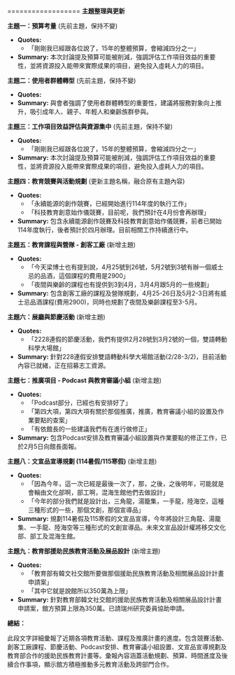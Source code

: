==================
**主題整理與更新**

**主題一：預算考量** (先前主題，保持不變)

* **Quotes:**
    * 「剛剛我已經跟各位說了，15年的整體預算，會縮減四分之一」
* **Summary:** 本次討論提及預算可能被削減，強調評估工作項目效益的重要性，並將資源投入能帶來實際成果的項目，避免投入虛耗人力的項目。

**主題二：使用者群體轉型** (先前主題，保持不變)

* **Quotes:**
* **Summary:** 與會者強調了使用者群體轉型的重要性，建議將服務對象向上推升，吸引成年人、親子、年輕人和樂齡族群參與。

**主題三：工作項目效益評估與資源集中** (先前主題，保持不變)

* **Quotes:**
    * 「剛剛我已經跟各位說了，15年的整體預算，會縮減四分之一」
* **Summary:** 本次討論提及預算可能被削減，強調評估工作項目效益的重要性，並將資源投入能帶來實際成果的項目，避免投入虛耗人力的項目。

**主題四：教育競賽與活動規劃** (更新主題名稱，融合原有主題內容)

* **Quotes:**
    * 「永續能源的創作競賽，已經開始進行114年度的執行工作」
    * 「科技教育創意始作儀競賽，目前呢，我們預計在4月份會再辦理」
* **Summary:** 包含永續能源創作競賽及科技教育創意始作儀競賽，前者已開始114年度執行，後者預計於四月辦理。目前相關工作持續進行中。

**主題五：教育課程與營隊 - 創客工廠** (新增主題)

* **Quotes:**
    * 「今天梁博士也有提到說，4月25號到26號，5月2號到3號有辦一個威士忌的品酒，這個課程的費用是2900」
    * 「夜間與樂齡的課程也有提供到3到4月，3月4月跟5月的一些規劃」
* **Summary:** 包含創客工廠的課程及營隊規劃，4月25-26日及5月2-3日將有威士忌品酒課程(費用2900)，同時也規劃了夜間及樂齡課程至3-5月。

**主題六：展廳與節慶活動** (新增主題)

* **Quotes:**
    * 「2228連假的節慶活動，我們有提供2月28號到3月2號的一個，雙語轉動科學大場館」
* **Summary:** 針對228連假安排雙語轉動科學大場館活動(2/28-3/2)，目前活動內容已就緒，正在招募志工資源。

**主題七：推廣項目 - Podcast 與教育審議小組** (新增主題)

* **Quotes:**
    * 「Podcast部分，已經也有安排好了」
    * 「第四大項，第四大項有關於那個推廣，推廣，教育審議小組的設置及作業要點的查案」
    * 「有依館長的一些建議我們有在進行做修正」
* **Summary:** 包含Podcast安排及教育審議小組設置與作業要點的修正工作，已於2月5日向館長面報。

**主題八：文宣品宣導規劃 (114暑假/115寒假)** (新增主題)

* **Quotes:**
    * 「因為今年，這一次已經是最後一次了，那，之後，之後明年，可能就是會輪由文化部啊，部工啊，混海生館他們去做設計」
    * 「今年的部分我們就是設計出，三角龍，湯籠集，一手龍，陸海空，這種三種形式的一些，那個文創，那個宣導品」
* **Summary:**  規劃114暑假及115寒假的文宣品宣導，今年將設計三角龍、湯籠集、一手龍、陸海空等三種形式的文創宣導品。未來文宣品設計權將移交文化部、部工及混海生館。

**主題九：教育部援助民族教育活動及展品設計** (新增主題)

* **Quotes:**
    * 「教育部有韓文社交館所要做那個援助民族教育活動及相關展品設計計畫申請案」
    * 「其中它就是說館所以350萬為上限」
* **Summary:**  針對教育部韓文社交館的援助民族教育活動及相關展品設計計畫申請案，館方預算上限為350萬。已請瑞州研究委員協助申請。

**總結：**

此段文字詳細彙報了近期各項教育活動、課程及推廣計畫的進度。包含競賽活動、創客工廠課程、節慶活動、Podcast安排、教育審議小組設置、文宣品宣導規劃及教育部合作的援助民族教育計畫等。彙報內容涵蓋活動規劃、預算、時間進度及後續合作事項，顯示館方積極推動多元教育活動及跨部門合作。